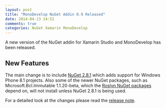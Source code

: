 ```yaml
---
layout: post
title: "MonoDevelop NuGet Addin 0.9 Released"
date: 2014-04-13 14:51
comments: true
categories: NuGet Xamarin MonoDevelop
---
```


A new version of the NuGet addin for Xamarin Studio and MonoDevelop has been released.

## New Features

The main change is to include [NuGet 2.8.1](http://docs.nuget.org/docs/release-notes/nuget-2.8.1) which adds support for Windows Phone 8.1 projects. 
Also some of the newer NuGet packages, such as Microsoft.Bcl.Immutable 1.1.20-beta, which the [Roslyn NuGet packages](https://www.nuget.org/packages/Microsoft.CodeAnalysis) depend on, will not install unless NuGet 2.8.1 is being used.

For a detailed look at the changes please read the [release note](/projects/MonoDevelopNuGetAddin/Releases/0.9/).